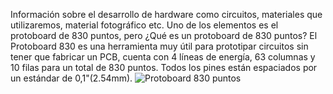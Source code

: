 Información sobre el desarrollo de hardware como circuitos, materiales que utilizaremos, material fotográfico etc.
Uno de los elementos es el protoboard de 830 puntos, pero ¿Qué es un protoboard de 830 puntos?
El Protoboard 830 es una herramienta muy útil para prototipar circuitos sin tener que fabricar un PCB, cuenta con 4 líneas de energía, 63 columnas y 10 filas para un total de 830 puntos. Todos los pines están espaciados por un estándar de 0,1"(2.54mm).
![Protoboard 830 puntos](Imágenes/protoboard.png)